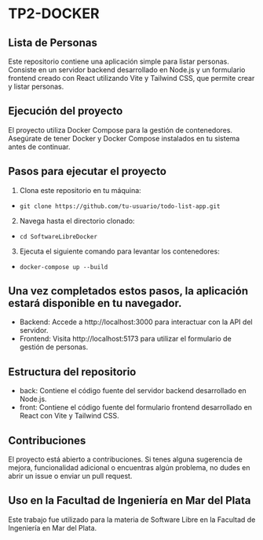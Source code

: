 # TP2-DOCKER

## Lista de Personas
Este repositorio contiene una aplicación simple para listar personas. Consiste en un servidor backend desarrollado en Node.js y un formulario frontend creado con React utilizando Vite y Tailwind CSS, que permite crear y listar personas.

## Ejecución del proyecto
El proyecto utiliza Docker Compose para la gestión de contenedores. Asegúrate de tener Docker y Docker Compose instalados en tu sistema antes de continuar.

## Pasos para ejecutar el proyecto

1. Clona este repositorio en tu máquina:
   
-     git clone https://github.com/tu-usuario/todo-list-app.git

2. Navega hasta el directorio clonado:

-     cd SoftwareLibreDocker

3. Ejecuta el siguiente comando para levantar los contenedores:

-     docker-compose up --build
  
## Una vez completados estos pasos, la aplicación estará disponible en tu navegador.

- Backend: Accede a http://localhost:3000 para interactuar con la API del servidor.
- Frontend: Visita http://localhost:5173 para utilizar el formulario de gestión de personas.

## Estructura del repositorio

- back: Contiene el código fuente del servidor backend desarrollado en Node.js.
- front: Contiene el código fuente del formulario frontend desarrollado en React con Vite y Tailwind CSS.


## Contribuciones
El proyecto está abierto a contribuciones. Si tenes alguna sugerencia de mejora, funcionalidad adicional o encuentras algún problema, no dudes en abrir un issue o enviar un pull request.

## Uso en la Facultad de Ingeniería en Mar del Plata
Este trabajo fue utilizado para la materia de Software Libre en la Facultad de Ingeniería en Mar del Plata.
